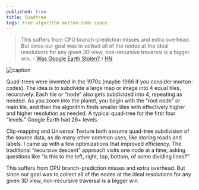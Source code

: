 ```yaml
---
published: true
title: Quadtree
tags: tree algorithm morton-code space
---
```

> This suffers from CPU branch-prediction misses and extra overhead. But since our goal was to collect all of the nodes at the ideal resolutions for any given 3D view, non-recursive traversal is a bigger win. - [Was Google Earth Stolen?](https://avibarzeev.medium.com/was-google-earth-stolen-7d1b821e589b) / [HN](https://news.ycombinator.com/item?id=28913378)

![caption](https://miro.medium.com/max/875/1*Z6wXSj9ftDmDFLXu_iY3oA.png)

Quad-trees were invented in the 1970s (maybe 1966 if you consider morton-codes). The idea is to subdivide a large map or image into 4 equal tiles, recursively. Each tile or “node” also gets subdivided into 4, repeating as needed. As you zoom into the planet, you begin with the “root node” or main tile, and then the algorithm finds smaller tiles with effectively higher and higher resolution as needed.
A typical quad-tree for the first four “levels.” Google Earth had 26+ levels.

Clip-mapping and Universal Texture both assume quad-tree subdivision of the source data, as do many other common uses, like storing roads and labels. I came up with a few optimizations that improved efficiency. The traditional “recursive descent” approach visits one node at a time, asking questions like “is this to the left, right, top, bottom, of some dividing lines?”

This suffers from CPU branch-prediction misses and extra overhead. But since our goal was to collect all of the nodes at the ideal resolutions for any given 3D view, non-recursive traversal is a bigger win.